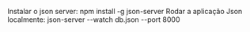 Instalar o json server: npm install -g json-server
Rodar a aplicação Json localmente: json-server --watch db.json --port 8000